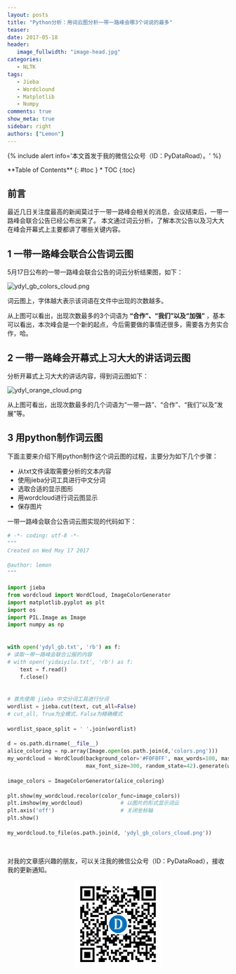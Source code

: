 ```yaml
---
layout: posts
title: "Python分析：用词云图分析一带一路峰会哪3个词说的最多"
teaser:
date: 2017-05-18
header:
   image_fullwidth: "image-head.jpg"
categories:
   - NLTK
tags:
   - Jieba
   - Wordclound
   - Matplotlib
   - Numpy
comments: true
show_meta: true
sidebar: right
authors: ["Lemon"]
---
```





{% include alert info='本文首发于我的微信公众号（ID：PyDataRoad）。' %}


<div class="panel radius" markdown="1">
**Table of Contents**
{: #toc }
*  TOC
{:toc}
</div>



## 前言
最近几日关注度最高的新闻莫过于一带一路峰会相关的消息，会议结束后，一带一路峰会联合公告已经公布出来了。
本文通过词云分析，了解本次公告以及习大大在峰会开幕式上主要都讲了哪些关键内容。

## 1 一带一路峰会联合公告词云图
5月17日公布的一带一路峰会联合公告的词云分析结果图，如下：

![ydyl_gb_colors_cloud.png](http://upload-images.jianshu.io/upload_images/5462537-c5e59189d25a5957.png?imageMogr2/auto-orient/strip%7CimageView2/2/w/1240)

词云图上，字体越大表示该词语在文件中出现的次数越多。

从上图可以看出，出现次数最多的3个词语为 **“合作”、“我们”以及“加强”** ，基本可以看出，本次峰会是一个新的起点，今后需要做的事情还很多，需要各方务实合作，哈。

## 2 一带一路峰会开幕式上习大大的讲话词云图
分析开幕式上习大大的讲话内容，得到词云图如下：

![ydyl_orange_cloud.png](http://upload-images.jianshu.io/upload_images/5462537-0d6937f67f47bd5c.png?imageMogr2/auto-orient/strip%7CimageView2/2/w/1240)


从上图可看出，出现次数最多的几个词语为“一带一路”、“合作”、“我们”以及“发展”等。


## 3 用python制作词云图
下面主要来介绍下用python制作这个词云图的过程，主要分为如下几个步骤：
* 从txt文件读取需要分析的文本内容
* 使用jieba分词工具进行中文分词
* 选取合适的显示图形
* 用wordcloud进行词云图显示
* 保存图片

一带一路峰会联合公告词云图实现的代码如下：
```python
# -*- coding: utf-8 -*-
"""
Created on Wed May 17 2017

@author: lemon
"""

import jieba
from wordcloud import WordCloud, ImageColorGenerator
import matplotlib.pyplot as plt
import os
import PIL.Image as Image
import numpy as np


with open('ydyl_gb.txt', 'rb') as f:
# 读取一带一路峰会联合公报的内容
# with open('yidaiyilu.txt', 'rb') as f:
    text = f.read()
    f.close()


# 首先使用 jieba 中文分词工具进行分词
wordlist = jieba.cut(text, cut_all=False)      
# cut_all, True为全模式，False为精确模式

wordlist_space_split = ' '.join(wordlist)

d = os.path.dirname(__file__)
alice_coloring = np.array(Image.open(os.path.join(d,'colors.png')))
my_wordcloud = WordCloud(background_color='#F0F8FF', max_words=100, mask=alice_coloring,
                         max_font_size=300, random_state=42).generate(wordlist_space_split)

image_colors = ImageColorGenerator(alice_coloring)

plt.show(my_wordcloud.recolor(color_func=image_colors))
plt.imshow(my_wordcloud)            # 以图片的形式显示词云
plt.axis('off')                     # 关闭坐标轴
plt.show()

my_wordcloud.to_file(os.path.join(d, 'ydyl_gb_colors_cloud.png'))
```





<br>

对我的文章感兴趣的朋友，可以关注我的微信公众号（ID：PyDataRoad），接收我的更新通知。

<div align="center">
    <img src="/images/qrcode.jpg" width="200">
</div>
